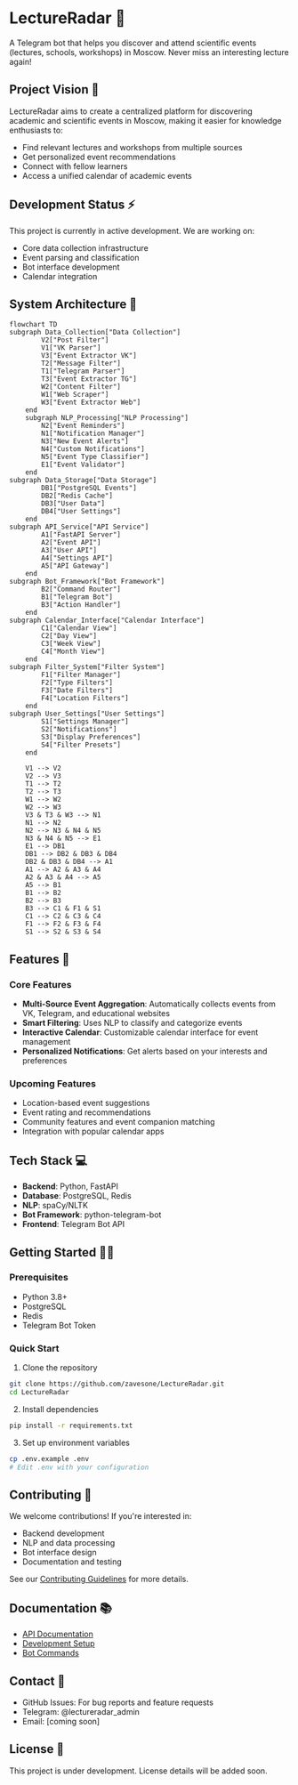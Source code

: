 # LectureRadar 🎯

A Telegram bot that helps you discover and attend scientific events (lectures, schools, workshops) in Moscow. Never miss an interesting lecture again!

## Project Vision 🚀

LectureRadar aims to create a centralized platform for discovering academic and scientific events in Moscow, making it easier for knowledge enthusiasts to:
- Find relevant lectures and workshops from multiple sources
- Get personalized event recommendations
- Connect with fellow learners
- Access a unified calendar of academic events

## Development Status ⚡

This project is currently in active development. We are working on:
- Core data collection infrastructure
- Event parsing and classification
- Bot interface development
- Calendar integration

## System Architecture 📐

```mermaid
flowchart TD
subgraph Data_Collection["Data Collection"]
        V2["Post Filter"]
        V1["VK Parser"]
        V3["Event Extractor VK"]
        T2["Message Filter"]
        T1["Telegram Parser"]
        T3["Event Extractor TG"]
        W2["Content Filter"]
        W1["Web Scraper"]
        W3["Event Extractor Web"]
    end
    subgraph NLP_Processing["NLP Processing"]
        N2["Event Reminders"]
        N1["Notification Manager"]
        N3["New Event Alerts"]
        N4["Custom Notifications"]
        N5["Event Type Classifier"]
        E1["Event Validator"]
    end
subgraph Data_Storage["Data Storage"]
        DB1["PostgreSQL Events"]
        DB2["Redis Cache"]
        DB3["User Data"]
        DB4["User Settings"]
    end
subgraph API_Service["API Service"]
        A1["FastAPI Server"]
        A2["Event API"]
        A3["User API"]
        A4["Settings API"]
        A5["API Gateway"]
    end
subgraph Bot_Framework["Bot Framework"]
        B2["Command Router"]
        B1["Telegram Bot"]
        B3["Action Handler"]
    end
subgraph Calendar_Interface["Calendar Interface"]
        C1["Calendar View"]
        C2["Day View"]
        C3["Week View"]
        C4["Month View"]
    end
subgraph Filter_System["Filter System"]
        F1["Filter Manager"]
        F2["Type Filters"]
        F3["Date Filters"]
        F4["Location Filters"]
    end
subgraph User_Settings["User Settings"]
        S1["Settings Manager"]
        S2["Notifications"]
        S3["Display Preferences"]
        S4["Filter Presets"]
    end

    V1 --> V2
    V2 --> V3
    T1 --> T2
    T2 --> T3
    W1 --> W2
    W2 --> W3
    V3 & T3 & W3 --> N1
    N1 --> N2
    N2 --> N3 & N4 & N5
    N3 & N4 & N5 --> E1
    E1 --> DB1
    DB1 --> DB2 & DB3 & DB4
    DB2 & DB3 & DB4 --> A1
    A1 --> A2 & A3 & A4
    A2 & A3 & A4 --> A5
    A5 --> B1
    B1 --> B2
    B2 --> B3
    B3 --> C1 & F1 & S1
    C1 --> C2 & C3 & C4
    F1 --> F2 & F3 & F4
    S1 --> S2 & S3 & S4
```
## Features 🌟

### Core Features
- **Multi-Source Event Aggregation**: Automatically collects events from VK, Telegram, and educational websites
- **Smart Filtering**: Uses NLP to classify and categorize events
- **Interactive Calendar**: Customizable calendar interface for event management
- **Personalized Notifications**: Get alerts based on your interests and preferences

### Upcoming Features
- Location-based event suggestions
- Event rating and recommendations
- Community features and event companion matching
- Integration with popular calendar apps

## Tech Stack 💻

- **Backend**: Python, FastAPI
- **Database**: PostgreSQL, Redis
- **NLP**: spaCy/NLTK
- **Bot Framework**: python-telegram-bot
- **Frontend**: Telegram Bot API

## Getting Started 🏃‍♂️

### Prerequisites
- Python 3.8+
- PostgreSQL
- Redis
- Telegram Bot Token

### Quick Start
1. Clone the repository
```bash
git clone https://github.com/zavesone/LectureRadar.git
cd LectureRadar
```

2. Install dependencies
```bash
pip install -r requirements.txt
```

3. Set up environment variables
```bash
cp .env.example .env
# Edit .env with your configuration
```

## Contributing 🤝

We welcome contributions! If you're interested in:
- Backend development
- NLP and data processing
- Bot interface design
- Documentation and testing

See our [Contributing Guidelines](CONTRIBUTING.md) for more details.

## Documentation 📚

- [API Documentation](docs/API.md)
- [Development Setup](docs/DEVELOPMENT.md)
- [Bot Commands](docs/COMMANDS.md)

## Contact 📧

- GitHub Issues: For bug reports and feature requests
- Telegram: @lectureradar_admin
- Email: [coming soon]

## License 📝

This project is under development. License details will be added soon.
